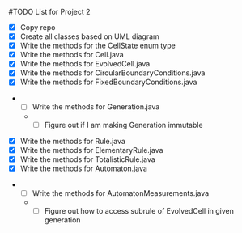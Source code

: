 #TODO List for Project 2
- [x] Copy repo
- [x] Create all classes based on UML diagram
- [x] Write the methods for the CellState enum type
- [x] Write the methods for Cell.java
- [x] Write the methods for EvolvedCell.java
- [x] Write the methods for CircularBoundaryConditions.java
- [x] Write the methods for FixedBoundaryConditions.java
* - [ ] Write the methods for Generation.java
  * - [ ] Figure out if I am making Generation immutable
- [x] Write the methods for Rule.java
- [x] Write the methods for ElementaryRule.java
- [x] Write the methods for TotalisticRule.java
- [x] Write the methods for Automaton.java
* - [ ] Write the methods for AutomatonMeasurements.java
  * - [ ] Figure out how to access subrule of EvolvedCell in given generation
